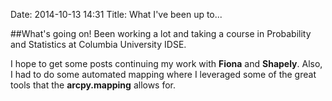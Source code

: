 Date: 2014-10-13 14:31
Title: What I've been up to...
<!--arpy.mapping, fiona, shapely-->
##What's going on!
Been working a lot and taking a course in Probability and Statistics at Columbia University IDSE. 

I hope to get some posts continuing my work with <strong>Fiona</strong> and <strong>Shapely</strong>. Also, I had to do some automated mapping where I leveraged some of the great tools that the <strong>arcpy.mapping</strong> allows for. 